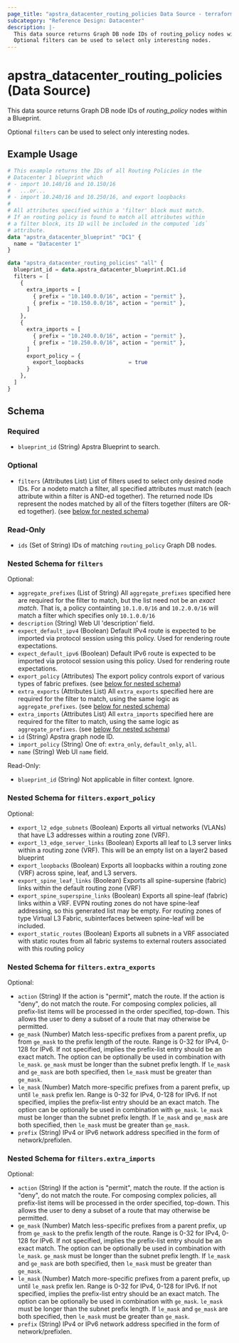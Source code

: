 ```yaml
---
page_title: "apstra_datacenter_routing_policies Data Source - terraform-provider-apstra"
subcategory: "Reference Design: Datacenter"
description: |-
  This data source returns Graph DB node IDs of routing_policy nodes within a Blueprint.
  Optional filters can be used to select only interesting nodes.
---
```


# apstra_datacenter_routing_policies (Data Source)

This data source returns Graph DB node IDs of *routing_policy* nodes within a Blueprint.

Optional `filters` can be used to select only interesting nodes.


## Example Usage

```terraform
# This example returns the IDs of all Routing Policies in the
# Datacenter 1 blueprint which
# - import 10.140/16 and 10.150/16
#   ...or...
# - import 10.240/16 and 10.250/16, and export loopbacks
#
# All attributes specified within a 'filter' block must match.
# If an routing policy is found to match all attributes within
# a filter block, its ID will be included in the computed `ids`
# attribute.
data "apstra_datacenter_blueprint" "DC1" {
  name = "Datacenter 1"
}

data "apstra_datacenter_routing_policies" "all" {
  blueprint_id = data.apstra_datacenter_blueprint.DC1.id
  filters = [
    {
      extra_imports = [
        { prefix = "10.140.0.0/16", action = "permit" },
        { prefix = "10.150.0.0/16", action = "permit" },
      ]
    },
    {
      extra_imports = [
        { prefix = "10.240.0.0/16", action = "permit" },
        { prefix = "10.250.0.0/16", action = "permit" },
      ]
      export_policy = {
        export_loopbacks              = true
      }
    },
  ]
}
```

<!-- schema generated by tfplugindocs -->
## Schema

### Required

- `blueprint_id` (String) Apstra Blueprint to search.

### Optional

- `filters` (Attributes List) List of filters used to select only desired node IDs. For a nodeto match a filter, all specified attributes must match (each attribute within a filter is AND-ed together). The returned node IDs represent the nodes matched by all of the filters together (filters are OR-ed together). (see [below for nested schema](#nestedatt--filters))

### Read-Only

- `ids` (Set of String) IDs of matching `routing_policy` Graph DB nodes.

<a id="nestedatt--filters"></a>
### Nested Schema for `filters`

Optional:

- `aggregate_prefixes` (List of String) All `aggregate_prefixes` specified here are required for the filter to match, but the list need not be an *exact match*. That is, a policy containting `10.1.0.0/16` and `10.2.0.0/16` will match a filter which specifies only `10.1.0.0/16`
- `description` (String) Web UI 'description' field.
- `expect_default_ipv4` (Boolean) Default IPv4 route is expected to be imported via protocol session using this policy. Used for rendering route expectations.
- `expect_default_ipv6` (Boolean) Default IPv6 route is expected to be imported via protocol session using this policy. Used for rendering route expectations.
- `export_policy` (Attributes) The export policy controls export of various types of fabric prefixes. (see [below for nested schema](#nestedatt--filters--export_policy))
- `extra_exports` (Attributes List) All `extra_exports` specified here are required for the filter to match, using the same logic as `aggregate_prefixes`. (see [below for nested schema](#nestedatt--filters--extra_exports))
- `extra_imports` (Attributes List) All `extra_imports` specified here are required for the filter to match, using the same logic as `aggregate_prefixes`. (see [below for nested schema](#nestedatt--filters--extra_imports))
- `id` (String) Apstra graph node ID.
- `import_policy` (String) One of: `extra_only`, `default_only`, `all`.
- `name` (String) Web UI `name` field.

Read-Only:

- `blueprint_id` (String) Not applicable in filter context. Ignore.

<a id="nestedatt--filters--export_policy"></a>
### Nested Schema for `filters.export_policy`

Optional:

- `export_l2_edge_subnets` (Boolean) Exports all virtual networks (VLANs) that have L3 addresses within a routing zone (VRF).
- `export_l3_edge_server_links` (Boolean) Exports all leaf to L3 server links within a routing zone (VRF). This will be an empty list on a layer2 based blueprint
- `export_loopbacks` (Boolean) Exports all loopbacks within a routing zone (VRF) across spine, leaf, and L3 servers.
- `export_spine_leaf_links` (Boolean) Exports all spine-supersine (fabric) links within the default routing zone (VRF)
- `export_spine_superspine_links` (Boolean) Exports all spine-leaf (fabric) links within a VRF. EVPN routing zones do not have spine-leaf addressing, so this generated list may be empty. For routing zones of type Virtual L3 Fabric, subinterfaces between spine-leaf will be included.
- `export_static_routes` (Boolean) Exports all subnets in a VRF associated with static routes from all fabric systems to external routers associated with this routing policy


<a id="nestedatt--filters--extra_exports"></a>
### Nested Schema for `filters.extra_exports`

Optional:

- `action` (String) If the action is "permit", match the route. If the action is "deny", do not match the route. For composing complex policies, all prefix-list items will be processed in the order specified, top-down. This allows the user to deny a subset of a route that may otherwise be permitted.
- `ge_mask` (Number) Match less-specific prefixes from a parent prefix, up from `ge_mask` to the prefix length of the route. Range is 0-32 for IPv4, 0-128 for IPv6. If not specified, implies the prefix-list entry should be an exact match. The option can be optionally be used in combination with `le_mask`. `ge_mask` must be longer than the subnet prefix length. If `le_mask` and `ge_mask` are both specified, then `le_mask` must be greater than `ge_mask`.
- `le_mask` (Number) Match more-specific prefixes from a parent prefix, up until `le_mask` prefix len. Range is 0-32 for IPv4, 0-128 for IPv6. If not specified, implies the prefix-list entry should be an exact match. The option can be optionally be used in combination with `ge_mask`. `le_mask` must be longer than the subnet prefix length. If `le_mask` and `ge_mask` are both specified, then `le_mask` must be greater than `ge_mask`.
- `prefix` (String) IPv4 or IPv6 network address specified in the form of network/prefixlen.


<a id="nestedatt--filters--extra_imports"></a>
### Nested Schema for `filters.extra_imports`

Optional:

- `action` (String) If the action is "permit", match the route. If the action is "deny", do not match the route. For composing complex policies, all prefix-list items will be processed in the order specified, top-down. This allows the user to deny a subset of a route that may otherwise be permitted.
- `ge_mask` (Number) Match less-specific prefixes from a parent prefix, up from `ge_mask` to the prefix length of the route. Range is 0-32 for IPv4, 0-128 for IPv6. If not specified, implies the prefix-list entry should be an exact match. The option can be optionally be used in combination with `le_mask`. `ge_mask` must be longer than the subnet prefix length. If `le_mask` and `ge_mask` are both specified, then `le_mask` must be greater than `ge_mask`.
- `le_mask` (Number) Match more-specific prefixes from a parent prefix, up until `le_mask` prefix len. Range is 0-32 for IPv4, 0-128 for IPv6. If not specified, implies the prefix-list entry should be an exact match. The option can be optionally be used in combination with `ge_mask`. `le_mask` must be longer than the subnet prefix length. If `le_mask` and `ge_mask` are both specified, then `le_mask` must be greater than `ge_mask`.
- `prefix` (String) IPv4 or IPv6 network address specified in the form of network/prefixlen.
